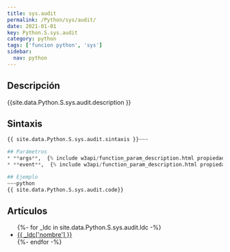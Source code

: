 ```yaml
---
title: sys.audit
permalink: /Python/sys/audit/
date: 2021-01-01
key: Python.S.sys.audit
category: python
tags: ['funcion python', 'sys']
sidebar: 
  nav: python
---
```


## Descripción
{{site.data.Python.S.sys.audit.description }}

## Sintaxis
~~~python
{{ site.data.Python.S.sys.audit.sintaxis }}~~~

## Parámetros
* **args**,  {% include w3api/function_param_description.html propiedad=site.data.Python.S.sys.audit valor="args" %}
* **event**,  {% include w3api/function_param_description.html propiedad=site.data.Python.S.sys.audit valor="event" %}

## Ejemplo
~~~python
{{ site.data.Python.S.sys.audit.code}}
~~~

## Artículos
<ul>
{%- for _ldc in site.data.Python.S.sys.audit.ldc -%}
   <li>
       <a href="{{_ldc['url'] }}">{{ _ldc['nombre'] }}</a>
   </li>
{%- endfor -%}
</ul>

